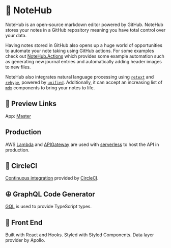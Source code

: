 # 📓 NoteHub

NoteHub is an open-source markdown editor powered by GitHub. NoteHub stores your notes in a GitHub repository meaning you have total control over your data. 

Having notes stored in GitHub also opens up a huge world of opportunities to automate your note taking using GitHub actions. For some examples check out [NoteHub.Actions](https://github.com/Sound1ab/NoteHub.Actions) which provides some example automation such as generating new journal entries and automatically adding header images to new files.

NoteHub also integrates natural language processing using [`retext`](https://github.com/retextjs/retext) and [`rehype`](https://github.com/rehypejs/rehype), powered by [`unified`](https://github.com/unifiedjs/unified). Additionally, it can accept an increasing list of [`mdx`](https://github.com/mdx-js/mdx) components to bring your notes to life.

## 👀 Preview Links

App: [Master](http://notehub.xyz)

## Production

AWS [Lambda](https://aws.amazon.com/lambda/) and [APIGateway](https://aws.amazon.com/api-gateway/) are used with [serverless](https://serverless.com/) to host the API in production.

## 🚀 CircleCI

[Continuous integration](https://en.wikipedia.org/wiki/Continuous_integration) provided by [CircleCI](https://circleci.com/).

## ☮️ GraphQL Code Generator

[GQL](https://github.com/dotansimha/graphql-code-generator) is used to provide TypeScript types.

## 🍺 Front End

Built with React and Hooks. Styled with Styled Components. Data layer provider by Apollo.
